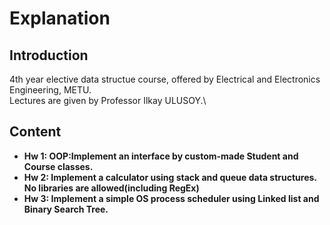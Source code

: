 # Explanation
## Introduction
4th year elective data structue course, offered by Electrical and Electronics Engineering, METU.\
Lectures are given by Professor Ilkay ULUSOY.\
## Content
* **Hw 1: OOP:Implement an interface by custom-made Student and Course classes.**
* **Hw 2: Implement a calculator using stack and queue data structures. No libraries are allowed(including RegEx)**
* **Hw 3: Implement a simple OS process scheduler using Linked list and Binary Search Tree.** 
